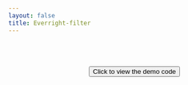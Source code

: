 ```yaml
---
layout: false
title: Everright-filter
---
```


<script setup>
import { useData, defineClientComponent } from 'vitepress'
import _ from 'lodash-es'
import { ElLoading } from 'element-plus'
import { inject, ref, nextTick, reactive, computed } from 'vue'
const { page } = useData()
const lang = ref('zh-cn')
const loading = ElLoading.service({
  lock: true,
  text: 'Loading'
})
const demo = defineClientComponent(async () => {
  const queryString = await import('query-string')
  const query = queryString.default.parse(location.search)
  lang.value = query.lang || 'zh-cn'
  return import(`./components/${page.value.params.type}.vue`)
}, [], () => {
  nextTick(() => {
    loading.close()
  })
})
const handleClick = () => {
  window.open(`https://github.com/Liberty-liu/Everright-doc/blob/main/docs/demo/filter/components/${page.value.params.type}.vue`)
}
</script>
<ClientOnly>
  <div style="display: flex; justify-content: center;">
    <button @click="handleClick" class="btn-51">Click to view the demo code</button>
  </div>
</ClientOnly>
<demo :lang="lang"/>

<style scoped>
.btn-51 {
margin: 50px;
display: inline;
}
</style>
